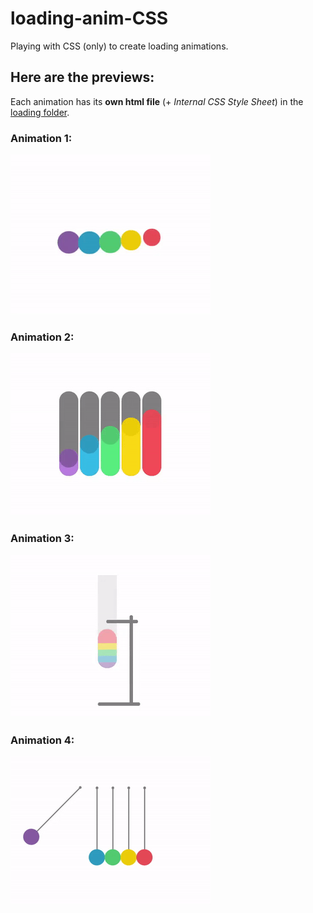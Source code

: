 # loading-anim-CSS
Playing with CSS (only) to create loading animations.

## Here are the previews:
Each animation has its **own html file** (+ *Internal CSS Style Sheet*) in the <a href="loading/">loading folder</a>.

### Animation 1:
![Anim1](preview-gif/anim-1.gif)

### Animation 2:
![Anim1](preview-gif/anim-2.gif)

### Animation 3:
![Anim1](preview-gif/anim-3.gif)

### Animation 4:
![Anim1](preview-gif/anim-4.gif)

